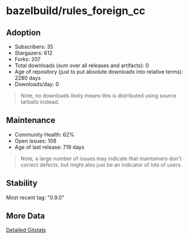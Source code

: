 # bazelbuild/rules_foreign_cc

## Adoption

- Subscribers: 35
- Stargazers: 612
- Forks: 207
- Total downloads (sum over all releases and artifacts): 0
- Age of repository (just to put absolute downloads into relative terms): 2280 days
- Downloads/day: 0

> Note, no downloads likely means this is distributed using source tarballs instead.

## Maintenance

- Community Health: 62%
- Open issues: 108
- Age of last release: 719 days

> Note, a large number of issues may indicate that maintainers don't correct defects, but might also
> just be an indicator of lots of users.

## Stability

Most recent tag: "0.9.0"

## More Data

[Detailed Gitstats](/bazel-catalog/gitstats/bazelbuild/rules_foreign_cc)

